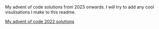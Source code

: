 My advent of code solutions from 2023 onwards.
I will try to add any cool visulisations I make to this readme.

[My advent of code 2022 solutions](https://github.com/dominicpeel/advent-of-code-2022)


